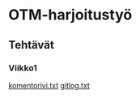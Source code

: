 # OTM-harjoitustyö
## Tehtävät
### Viikko1
[komentorivi.txt](https://github.com/MatsHednas/otm-harjoitustyo/blob/master/laskarit/viikko1/komentorivi.txt)
[gitlog.txt](https://github.com/MatsHednas/otm-harjoitustyo/blob/master/laskarit/viikko1/gitlog.txt)
